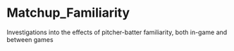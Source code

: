 # Matchup_Familiarity
Investigations into the effects of pitcher-batter familiarity, both in-game and between games
